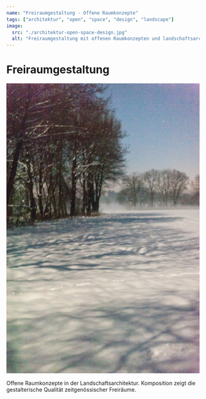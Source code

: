 ```yaml
---
name: "Freiraumgestaltung - Offene Raumkonzepte"
tags: ["architektur", "open", "space", "design", "landscape"]
image:
  src: "./architektur-open-space-design.jpg"
  alt: "Freiraumgestaltung mit offenen Raumkonzepten und landschaftsarchitektonischen Elementen"
---
```


# Freiraumgestaltung
![Freiraumgestaltung](./architektur-open-space-design.jpg)

Offene Raumkonzepte in der Landschaftsarchitektur. Komposition zeigt die gestalterische Qualität zeitgenössischer Freiräume.